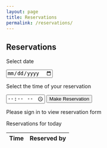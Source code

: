 ```yaml
---
layout: page
title: Reservations
permalink: /reservations/
---
```


<div class="container bg-light">
    <h2>Reservations</h2>
    <div class="row mt-3">
        <div id="new_reservations" class="col-sm-4">
            <p>Select date</p>
            <div class="form-group">
                <div class='input-group date' id='datetimepicker'>
                    <input type='date' class="form-control datepicker" onchange="date_changed(event);"/>
                </div>
                <div class='input-group' id="signed_in">
                    <p>Select the time of your reservation</p>
                    <input id="time_choice" type='time' class="form-control" min='10:00' max='21:30' step="00:30"/>
                    <button class="btn btn-primary btn-block" onclick="reserve();">Make Reservation</button>
                </div>
                <div class='input-group' id="signed_out">
                    <p>Please sign in to view reservation form</p>
                </div>
            </div>
            <!-- <div id="signed_in" hidden>
            </div> -->
            <!-- <div id="signed_out" hidden>
                <p>You need to sign in first to make a new reservation!</p>
            </div> -->
        </div>
        <div class="col-sm">
            <p>Reservations for <a id="display_date">today</a></p>
            <table class="table">
                <thead>
                    <th scope="col">Time</th>
                    <th scope="col">Reserved by</th>
                </thead>
                <tbody id="times_body">
                <!-- Entries will be populated with JS -->
                </tbody>
            </table>
        </div>
    </div>
</div>

<script>

var hour_start = 10;
var minute_start = 0;

var hour_end = 21;
var minute_end = 30;

var step = 30; // minutes

var date;

$(function(){
    if (Cookies.get("auth") === "1") {
        show_signed_in();
    } else {
        show_signed_out();
    }
});

$(function() {
    let e = {};
    e.target = {};
    e.target.value = "2020-04-09";
    refresh_event_list("2020-04-09");
});

function get_reservations(date) {
    let obj = Cookies.get(date);
    if (obj === undefined) {
        obj= "{}";
    }
    return JSON.parse(obj);
}

function get_user() {
    let obj = Cookies.get("user");
    if (obj === undefined) {
        obj= "{}";
    }
    return JSON.parse(obj);
}

function show_signed_in() {
    $("#signed_in").removeAttr("hidden");
    $("#signed_out").attr("hidden", "");
}

function show_signed_out() {
    $("#signed_out").removeAttr("hidden");
    $("#signed_in").attr("hidden", "");
}

function reserve() {
    let usr = get_user();
    let name = usr["full_name"];
    let selected_time = $("#time_choice").val();
    if(!selected_time) {
        alert("Please select the time of your reservation", selected_time);
        return;
    }
    let res = get_reservations(date.toString());
    res[selected_time] = name;
    Cookies.set(date.toString(), res);
    refresh_event_list(date);
}

function format_date(hour, minute) {
    ret = "";
    if (hour < 10)
        ret += "0";
    ret += hour.toString();
    ret += ":";
    if (minute < 10)
        ret += "0";
    ret += minute.toString();
    return ret;
}

function refresh_event_list(date) {
    // $("#display_date").text(new_date);

    $("#times_body").empty();
    let reservations = get_reservations(date);
    for (i = hour_start*60+minute_start; i <= hour_end*60+minute_end; i+= step) {
        let row = $("<tr/>");
        let time = $('<th scope="row" class="col-sm-3"/>');
        let reserved_by = $('<td/>');

        let hh = Math.floor(i/60).toString();
        let mm = (i%60).toString();
        let formatted_time = format_date(hh, mm);
        time.text(formatted_time);

        if (formatted_time in reservations) {
            reserved_by.text(reservations[formatted_time]);
        } else {
            reserved_by.text("Free").addClass("disabled")
        }

        $("#times_body").append(row.append(time).append(reserved_by))
    }
}

function date_changed(event) {
    var new_date = event.target.value;
    $("#display_date").text(new_date);
    date = new_date
    refresh_event_list(new_date);
}
</script>
